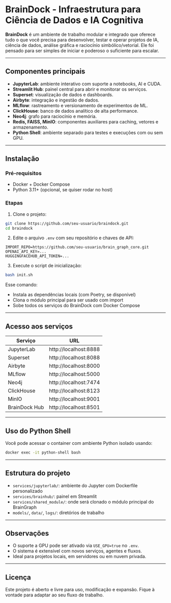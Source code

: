 # BrainDock - Infraestrutura para Ciência de Dados e IA Cognitiva

**BrainDock** é um ambiente de trabalho modular e integrado que oferece tudo o que você precisa para desenvolver, testar e operar projetos de IA, ciência de dados, análise gráfica e raciocínio simbólico/vetorial. Ele foi pensado para ser simples de iniciar e poderoso o suficiente para escalar.

---

## Componentes principais

- **JupyterLab**: ambiente interativo com suporte a notebooks, AI e CUDA.
- **Streamlit Hub**: painel central para abrir e monitorar os serviços.
- **Superset**: visualização de dados e dashboards.
- **Airbyte**: integração e ingestão de dados.
- **MLflow**: rastreamento e versionamento de experimentos de ML.
- **ClickHouse**: banco de dados analítico de alta performance.
- **Neo4j**: grafo para raciocínio e memória.
- **Redis, FAISS, MinIO**: componentes auxiliares para caching, vetores e armazenamento.
- **Python Shell**: ambiente separado para testes e execuções com ou sem GPU.

---

## Instalação

### Pré-requisitos
- Docker + Docker Compose
- Python 3.11+ (opcional, se quiser rodar no host)

### Etapas

1. Clone o projeto:

```bash
git clone https://github.com/seu-usuario/braindock.git
cd braindock
```

2. Edite o arquivo `.env` com seu repositório e chaves de API:

```
IMPORT_REPO=https://github.com/seu-usuario/brain_graph_core.git
OPENAI_API_KEY=...
HUGGINGFACEHUB_API_TOKEN=...
```

3. Execute o script de inicialização:

```bash
bash init.sh
```

Esse comando:
- Instala as dependências locais (com Poetry, se disponível)
- Clona o módulo principal para ser usado com import
- Sobe todos os serviços do BrainDock com Docker Compose

---

## Acesso aos serviços

| Serviço       | URL                         |
|---------------|------------------------------|
| JupyterLab    | http://localhost:8888        |
| Superset      | http://localhost:8088        |
| Airbyte       | http://localhost:8000        |
| MLflow        | http://localhost:5000        |
| Neo4j         | http://localhost:7474        |
| ClickHouse    | http://localhost:8123        |
| MinIO         | http://localhost:9001        |
| BrainDock Hub | http://localhost:8501        |

---

## Uso do Python Shell

Você pode acessar o container com ambiente Python isolado usando:

```bash
docker exec -it python-shell bash
```

---

## Estrutura do projeto

- `services/jupyterlab/`: ambiente do Jupyter com Dockerfile personalizado
- `services/brainhub/`: painel em Streamlit
- `services/shared_module/`: onde será clonado o módulo principal do BrainGraph
- `models/`, `data/`, `logs/`: diretórios de trabalho

---

## Observações

- O suporte a GPU pode ser ativado via `USE_GPU=true` no `.env`.
- O sistema é extensível com novos serviços, agentes e fluxos.
- Ideal para projetos locais, em servidores ou em nuvem privada.

---

## Licença

Este projeto é aberto e livre para uso, modificação e expansão. Fique à vontade para adaptar ao seu fluxo de trabalho.
